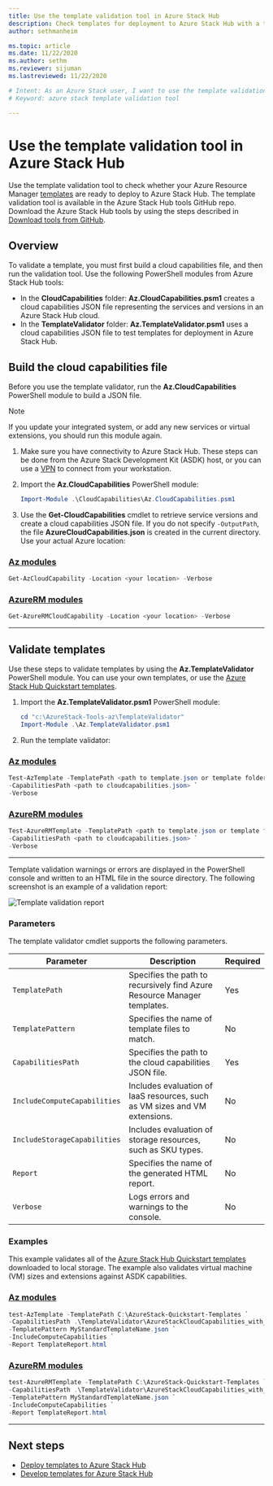 ```yaml
---
title: Use the template validation tool in Azure Stack Hub 
description: Check templates for deployment to Azure Stack Hub with a template validation tool.
author: sethmanheim

ms.topic: article
ms.date: 11/22/2020
ms.author: sethm
ms.reviewer: sijuman
ms.lastreviewed: 11/22/2020

# Intent: As an Azure Stack user, I want to use the template validation tool so I can see if my templates are ready to deploy.
# Keyword: azure stack template validation tool

---
```



# Use the template validation tool in Azure Stack Hub

Use the template validation tool to check whether your Azure Resource Manager [templates](azure-stack-arm-templates.md) are ready to deploy to Azure Stack Hub. The template validation tool is available in the Azure Stack Hub tools GitHub repo. Download the Azure Stack Hub tools by using the steps described in [Download tools from GitHub](../operator/azure-stack-powershell-download.md).

## Overview

To validate a template, you must first build a cloud capabilities file, and then run the validation tool. Use the following PowerShell modules from Azure Stack Hub tools:

- In the **CloudCapabilities** folder: **Az.CloudCapabilities.psm1** creates a cloud capabilities JSON file representing the services and versions in an Azure Stack Hub cloud.
- In the **TemplateValidator** folder: **Az.TemplateValidator.psm1** uses a cloud capabilities JSON file to test templates for deployment in Azure Stack Hub.

## Build the cloud capabilities file

Before you use the template validator, run the **Az.CloudCapabilities** PowerShell module to build a JSON file.

> [!NOTE]
> If you update your integrated system, or add any new services or virtual extensions, you should run this module again.

1. Make sure you have connectivity to Azure Stack Hub. These steps can be done from the Azure Stack Development Kit (ASDK) host, or you can use a [VPN](../asdk/asdk-connect.md#connect-to-azure-stack-using-vpn) to connect from your workstation.
2. Import the **Az.CloudCapabilities** PowerShell module:

    ```powershell
    Import-Module .\CloudCapabilities\Az.CloudCapabilities.psm1
    ```

3. Use the **Get-CloudCapabilities** cmdlet to retrieve service versions and create a cloud capabilities JSON file. If you do not specify `-OutputPath`, the file **AzureCloudCapabilities.json** is created in the current directory. Use your actual Azure location:

### [Az modules](#tab/az1)

```powershell
Get-AzCloudCapability -Location <your location> -Verbose
```
### [AzureRM modules](#tab/azurerm1)

```powershell
Get-AzureRMCloudCapability -Location <your location> -Verbose
```
---


## Validate templates

Use these steps to validate templates by using the **Az.TemplateValidator** PowerShell module. You can use your own templates, or use the [Azure Stack Hub Quickstart templates](https://github.com/Azure/AzureStack-QuickStart-Templates).

1. Import the **Az.TemplateValidator.psm1** PowerShell module:

    ```powershell
    cd "c:\AzureStack-Tools-az\TemplateValidator"
    Import-Module .\Az.TemplateValidator.psm1
    ```

2. Run the template validator:

### [Az modules](#tab/az2)

```powershell
Test-AzTemplate -TemplatePath <path to template.json or template folder> `
-CapabilitiesPath <path to cloudcapabilities.json> `
-Verbose
```
### [AzureRM modules](#tab/azurerm2)

```powershell
Test-AzureRMTemplate -TemplatePath <path to template.json or template folder> `
-CapabilitiesPath <path to cloudcapabilities.json> `
-Verbose
```
---

Template validation warnings or errors are displayed in the PowerShell console and written to an HTML file in the source directory. The following screenshot is an example of a validation report:

![Template validation report](./media/azure-stack-validate-templates/image1.png)

### Parameters

The template validator cmdlet supports the following parameters.

| Parameter | Description | Required |
| ----- | -----| ----- |
| `TemplatePath` | Specifies the path to recursively find Azure Resource Manager templates. | Yes |
| `TemplatePattern` | Specifies the name of template files to match. | No |
| `CapabilitiesPath` | Specifies the path to the cloud capabilities JSON file. | Yes |
| `IncludeComputeCapabilities` | Includes evaluation of IaaS resources, such as VM sizes and VM extensions. | No |
| `IncludeStorageCapabilities` | Includes evaluation of storage resources, such as SKU types. | No |
| `Report` | Specifies the name of the generated HTML report. | No |
| `Verbose` | Logs errors and warnings to the console. | No|

### Examples

This example validates all of the [Azure Stack Hub Quickstart templates](https://github.com/Azure/AzureStack-QuickStart-Templates) downloaded to local storage. The example also validates virtual machine (VM) sizes and extensions against ASDK capabilities.

### [Az modules](#tab/az3)

```powershell
test-AzTemplate -TemplatePath C:\AzureStack-Quickstart-Templates `
-CapabilitiesPath .\TemplateValidator\AzureStackCloudCapabilities_with_AddOns_20170627.json `
-TemplatePattern MyStandardTemplateName.json `
-IncludeComputeCapabilities `
-Report TemplateReport.html
```
### [AzureRM modules](#tab/azurerm3)

```powershell
test-AzureRMTemplate -TemplatePath C:\AzureStack-Quickstart-Templates `
-CapabilitiesPath .\TemplateValidator\AzureStackCloudCapabilities_with_AddOns_20170627.json `
-TemplatePattern MyStandardTemplateName.json `
-IncludeComputeCapabilities `
-Report TemplateReport.html
```
---

## Next steps

- [Deploy templates to Azure Stack Hub](azure-stack-arm-templates.md)
- [Develop templates for Azure Stack Hub](azure-stack-develop-templates.md)
